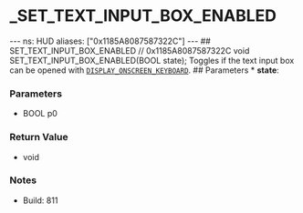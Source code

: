 # _SET_TEXT_INPUT_BOX_ENABLED

--- ns: HUD aliases: ["0x1185A8087587322C"] --- ## SET_TEXT_INPUT_BOX_ENABLED  // 0x1185A8087587322C void SET_TEXT_INPUT_BOX_ENABLED(BOOL state);  Toggles if the text input box can be opened with [`DISPLAY_ONSCREEN_KEYBOARD`](#_0x00DC833F2568DBF6).  ## Parameters * **state**:

### Parameters
* BOOL p0

### Return Value
* void

### Notes
* Build: 811

